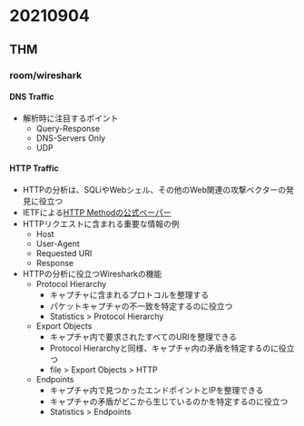 # 20210904

## THM

### room/wireshark

#### DNS Traffic

* 解析時に注目するポイント
  * Query-Response
  * DNS-Servers Only
  * UDP

#### HTTP Traffic

* HTTPの分析は、SQLiやWebシェル、その他のWeb関連の攻撃ベクターの発見に役立つ
* IETFによる[HTTP Methodの公式ペーパー](https://www.ietf.org/rfc/rfc2616.txt)
* HTTPリクエストに含まれる重要な情報の例
  * Host
  * User-Agent
  * Requested URI
  * Response
* HTTPの分析に役立つWiresharkの機能
  * Protocol Hierarchy
    * キャプチャに含まれるプロトコルを整理する
    * パケットキャプチャの不一致を特定するのに役立つ
    * Statistics > Protocol Hierarchy
  * Export Objects
    * キャプチャ内で要求されたすべてのURIを整理できる
    * Protocol Hierarchyと同様、キャプチャ内の矛盾を特定するのに役立つ
    * file > Export Objects > HTTP
  * Endpoints
    * キャプチャ内で見つかったエンドポイントとIPを整理できる
    * キャプチャの矛盾がどこから生じているのかを特定するのに役立つ
    * Statistics > Endpoints
